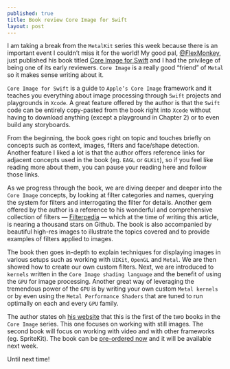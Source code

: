 ```yaml
---
published: true
title: Book review Core Image for Swift
layout: post
---
```

I am taking a break from the `MetalKit` series this week because there is an important event I couldn’t miss it for the world! My good pal, [@FlexMonkey](https://twitter.com/FlexMonkey), just published his book titled [Core Image for Swift](https://itunes.apple.com/us/book/core-image-for-swift/id1073029980) and I had the privilege of being one of its early reviewers. `Core Image` is a really good “friend” of `Metal` so it makes sense writing about it.

`Core Image for Swift` is a guide to `Apple’s Core Image` framework and it teaches you everything about image processing through `Swift` projects and playgrounds in `Xcode`. A great feature offered by the author is that the `Swift` code can be entirely copy-pasted from the book right into `Xcode` without having to download anything (except a playground in Chapter 2) or to even build any storyboards.

From the beginning, the book goes right on topic and touches briefly on concepts such as context, images, filters and face/shape detection. Another feature I liked a lot is that the author offers reference links for adjacent concepts used in the book (eg. `EAGL` or `GLKit`), so if you feel like reading more about them, you can pause your reading here and follow those links.

As we progress through the book, we are diving deeper and deeper into the `Core Image` concepts, by looking at filter categories and names, querying the system for filters and interrogating the filter for details. Another gem offered by the author is a reference to his wonderful and comprehensive collection of filters — [Filterpedia](https://github.com/FlexMonkey/Filterpedia) — which at the time of writing this article, is nearing a thousand stars on Github. The book is also accompanied by beautiful high-res images to illustrate the topics covered and to provide examples of filters applied to images.

The book then goes in-depth to explain techniques for displaying images in various setups such as working with `UIKit`, `OpenGL` and `Metal`. We are then showed how to create our own custom filters. Next, we are introduced to `kernels` written in the `Core Image shading language` and the benefit of using the `GPU` for image processing. Another great way of leveraging the tremendous power of the `GPU` is by writing your own custom `Metal kernels` or by even using the `Metal Performance Shaders` that are tuned to run optimally on each and every `GPU` family.

The author states oh [his website](https://flexmonkey.blogspot.co.uk) that this is the first of the two books in the `Core Image` series. This one focuses on working with still images. The second book will focus on working with video and with other frameworks (eg. SpriteKit). The book can be [pre-ordered now](https://itunes.apple.com/us/book/core-image-for-swift/id1073029980) and it will be available next week. 

Until next time!
